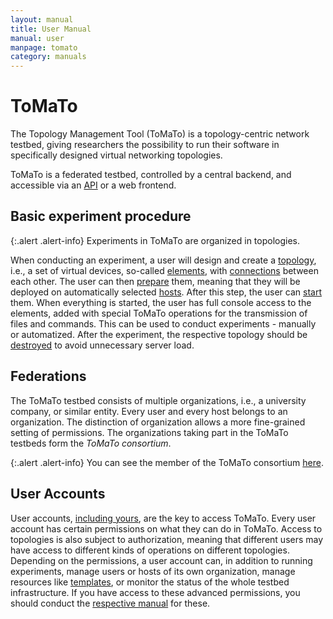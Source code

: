 ```yaml
---
layout: manual
title: User Manual
manual: user
manpage: tomato
category: manuals
---
```


# ToMaTo

The Topology Management Tool (ToMaTo) is a topology-centric network testbed, giving researchers the possibility to run their software in specifically designed virtual networking topologies.

ToMaTo is a federated testbed, controlled by a central backend, and accessible via an [API](../api) or a web frontend.

## Basic experiment procedure

{:.alert .alert-info}
Experiments in ToMaTo are organized in topologies.

When conducting an experiment, a user will design and create a [topology](../topology), i.e., a set of virtual devices, so-called [elements](../element), with [connections](../connection) between each other. The user can then [prepare](../element/action#prepare) them, meaning that they will be deployed on automatically selected [hosts](../site_host#host). After this step, the user can [start](../element/action#start) them. When everything is started, the user has full console access to the elements, added with special ToMaTo operations for the transmission of files and commands. This can be used to conduct experiments - manually or automatized. After the experiment, the respective topology should be [destroyed](../element/action#destroy) to avoid unnecessary server load.

## Federations

The ToMaTo testbed consists of multiple organizations, i.e., a university company, or similar entity. Every user and every host belongs to an organization. The distinction of organization allows a more fine-grained setting of permissions.
The organizations taking part in the ToMaTo testbeds form the _ToMaTo consortium_.

{:.alert .alert-info}
You can see the member of the ToMaTo consortium [here](https://master.tomato-lab.org/organization/).

## User Accounts

User accounts, [including yours](../account), are the key to access ToMaTo. Every user account has certain permissions on what they can do in ToMaTo. Access to topologies is also subject to authorization, meaning that different users may have access to different kinds of operations on different topologies. Depending on the permissions, a user account can, in addition to running experiments, manage users or hosts of its own organization, manage resources like [templates](../element/template), or monitor the status of the whole testbed infrastructure. If you have access to these advanced permissions, you should conduct the [respective manual](/manuals) for these.

